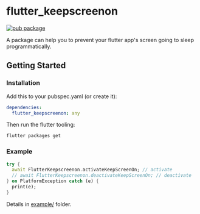 # flutter_keepscreenon

[![pub package](https://img.shields.io/pub/v/flutter_keepscreenon.svg)](https://pub.dartlang.org/packages/flutter_keepscreenon)

A package can help you to prevent your flutter app's screen
going to sleep programmatically.

## Getting Started

### Installation

Add this to your pubspec.yaml (or create it):

```yaml
dependencies:
  flutter_keepscreenon: any
```

Then run the flutter tooling:

```bash
flutter packages get
```

### Example

```dart
try {
  await FlutterKeepscreenon.activateKeepScreenOn; // activate
  // await FlutterKeepscreenon.deactivateKeepScreenOn; // deactivate
} on PlatformException catch (e) {
  print(e);
}
```

Details in [example/](https://github.com/mchome/flutter_keepscreenon/tree/master/example) folder.
